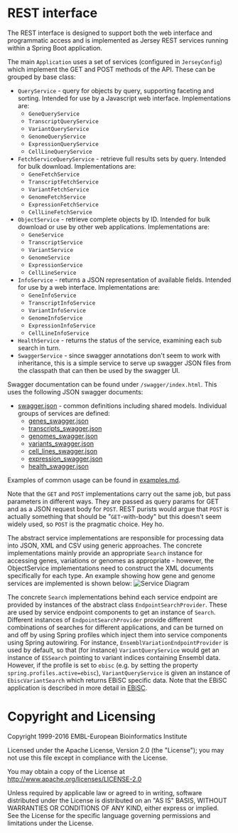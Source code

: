 # REST interface

The REST interface is designed to support both the web interface and programmatic access and is implemented as Jersey REST services running within a Spring Boot application. 

The main `Application` uses a set of services (configured in `JerseyConfig`) which implement the GET and POST methods of the API. These can be grouped by base class:
* `QueryService` - query for objects by query, supporting faceting and sorting. Intended for use by a Javascript web interface. Implementations are:
    * `GeneQueryService`
    * `TranscriptQueryService`
    * `VariantQueryService`
    * `GenomeQueryService`
    * `ExpressionQueryService`
    * `CellLineQueryService`
* `FetchServiceQueryService` - retrieve full results sets by query. Intended for bulk download. Implementations are:
    * `GeneFetchService`
    * `TranscriptFetchService`
    * `VariantFetchService`
    * `GenomeFetchService`
    * `ExpressionFetchService`
    * `CellLineFetchService`
* `ObjectService` - retrieve complete objects by ID. Intended for bulk download or use by other web applications. Implementations are:
    * `GeneService`
    * `TranscriptService`
    * `VariantService`
    * `GenomeService`
    * `ExpressionService`
    * `CellLineService`
* `InfoService` - returns a JSON representation of available fields. Intended for use by a web interface. Implementations are:
    * `GeneInfoService`
    * `TranscriptInfoService`
    * `VariantInfoService`
    * `GenomeInfoService`
    * `ExpressionInfoService`
    * `CellLineInfoService`
* `HealthService` - returns the status of the service, examining each sub search in turn.
* `SwaggerService` - since swagger annotations don't seem to work with inheritance, this is a simple service to serve up swagger JSON files from the classpath that can then be used by the swagger UI.

Swagger documentation can be found under `/swagger/index.html`. This uses the following JSON swagger documents:
* [swagger.json](../../web/src/main/resources/swagger.json) - common definitions including shared models. Individual groups of services are defined:
    * [genes_swagger.json](../../web/src/main/resources/genes_swagger.json)
    * [transcripts_swagger.json](../../web/src/main/resources/transcripts_swagger.json)
    * [genomes_swagger.json](../../web/src/main/resources/genomes_swagger.json)
    * [variants_swagger.json](../../web/src/main/resources/variants_swagger.json)
    * [cell_lines_swagger.json](../../web/src/main/resources/cell_lines_swagger.json)
    * [expression_swagger.json](../../web/src/main/resources/expression_swagger.json)
    * [health_swagger.json](../../web/src/main/resources/health_swagger.json)

Examples of common usage can be found in [examples.md](examples.md).

Note that the `GET` and `POST` implementations carry out the same job, but pass parameters in different ways. They are passed as query params for GET and as a JSON request body for `POST`. REST purists would argue that `POST` is actually something that should be "`GET`-with-body" but this doesn't seem widely used, so `POST` is the pragmatic choice. Hey ho.

The abstract service implementations are responsible for processing data into JSON, XML and CSV using generic approaches. The concrete implementations mainly provide an appropriate `Search` instance for accessing genes, variations or genomes as appropriate - however, the ObjectService implementations need to construct the XML documents specifically for each type. An example showing how gene and genome services are implemented is shown below:
![Service Diagram](service_diagram.png)

The concrete `Search` implementations behind each service endpoint are provided by instances of the abstract class `EndpointSearchProvider`. These are used by service endpoint components to get an instance of `Search`. Different instances of `EndpointSearchProvider` provide different combinations of searches for different applications, and can be turned on and off by using Spring profiles which inject them into service components using Spring autowiring. For instance, `EnsemblVariationEndpointProvider` is used by default, so that (for instance) `VariantQueryService` would get an instance of `ESSearch` pointing to variant indices containing Ensembl data. However, if the profile is set to `ebisc` (e.g. by setting the property `spring.profiles.active=ebisc`), `VariantQueryService` is given an instance of `EbiscVariantSearch` which returns EBiSC specific data. Note that the EBiSC application is described in more detail in [EBiSC](ebisc.md).

# Copyright and Licensing
Copyright 1999-2016 EMBL-European Bioinformatics Institute

Licensed under the Apache License, Version 2.0 (the "License"); you may not use this file except in compliance with the License.

You may obtain a copy of the License at http://www.apache.org/licenses/LICENSE-2.0

Unless required by applicable law or agreed to in writing, software distributed under the License is distributed on an "AS IS" BASIS, WITHOUT WARRANTIES OR CONDITIONS OF ANY KIND, either express or implied. See the License for the specific language governing permissions and limitations under the License.